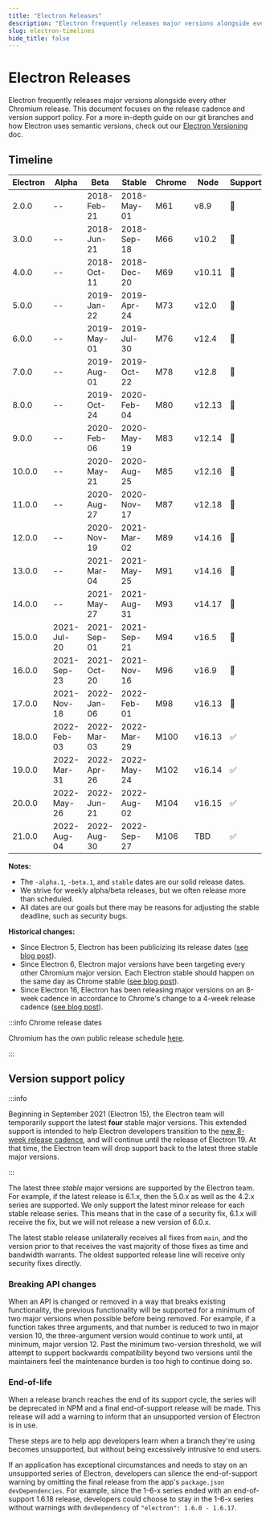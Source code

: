 ```yaml
---
title: "Electron Releases"
description: "Electron frequently releases major versions alongside every other Chromium release. This document focuses on the release cadence and version support policy. For a more in-depth guide on our git branches and how Electron uses semantic versions, check out our Electron Versioning doc."
slug: electron-timelines
hide_title: false
---
```


# Electron Releases

Electron frequently releases major versions alongside every other Chromium release.
This document focuses on the release cadence and version support policy.
For a more in-depth guide on our git branches and how Electron uses semantic versions,
check out our [Electron Versioning](latest/tutorial/electron-versioning.md) doc.

## Timeline

| Electron | Alpha | Beta | Stable | Chrome | Node | Supported |
| ------- | ----- | ------- | ------ | ------ | ---- | ---- |
| 2.0.0 | -- | 2018-Feb-21 | 2018-May-01 | M61 | v8.9 | 🚫 |
| 3.0.0 | -- | 2018-Jun-21 | 2018-Sep-18 | M66 | v10.2 | 🚫 |
| 4.0.0 | -- | 2018-Oct-11 | 2018-Dec-20 | M69 | v10.11 | 🚫 |
| 5.0.0 | -- | 2019-Jan-22 | 2019-Apr-24 | M73 | v12.0 | 🚫 |
| 6.0.0 | -- | 2019-May-01 | 2019-Jul-30 | M76 | v12.4 | 🚫 |
| 7.0.0 | -- | 2019-Aug-01 | 2019-Oct-22 | M78 | v12.8 | 🚫 |
| 8.0.0 | -- | 2019-Oct-24 | 2020-Feb-04 | M80 | v12.13 | 🚫 |
| 9.0.0 | -- | 2020-Feb-06 | 2020-May-19 | M83 | v12.14 | 🚫 |
| 10.0.0 | -- | 2020-May-21 | 2020-Aug-25 | M85 | v12.16 | 🚫 |
| 11.0.0 | -- | 2020-Aug-27 | 2020-Nov-17 | M87 | v12.18 | 🚫 |
| 12.0.0 | -- | 2020-Nov-19 | 2021-Mar-02 | M89 | v14.16 | 🚫 |
| 13.0.0 | -- | 2021-Mar-04 | 2021-May-25 | M91 | v14.16 | 🚫 |
| 14.0.0 | -- | 2021-May-27 | 2021-Aug-31 | M93 | v14.17 | 🚫 |
| 15.0.0 | 2021-Jul-20 | 2021-Sep-01 | 2021-Sep-21 | M94 | v16.5 | 🚫 |
| 16.0.0 | 2021-Sep-23 | 2021-Oct-20 | 2021-Nov-16 | M96 | v16.9 | 🚫 |
| 17.0.0 | 2021-Nov-18 | 2022-Jan-06 | 2022-Feb-01 | M98 | v16.13 | 🚫 |
| 18.0.0 | 2022-Feb-03 | 2022-Mar-03 | 2022-Mar-29 | M100 | v16.13 | ✅ |
| 19.0.0 | 2022-Mar-31 | 2022-Apr-26 | 2022-May-24 | M102 | v16.14 | ✅ |
| 20.0.0 | 2022-May-26 | 2022-Jun-21 | 2022-Aug-02 | M104 | v16.15 | ✅ |
| 21.0.0 | 2022-Aug-04 | 2022-Aug-30 | 2022-Sep-27 | M106 | TBD | ✅ |

**Notes:**

* The `-alpha.1`, `-beta.1`, and `stable` dates are our solid release dates.
* We strive for weekly alpha/beta releases, but we often release more than scheduled.
* All dates are our goals but there may be reasons for adjusting the stable deadline, such as security bugs.

**Historical changes:**

* Since Electron 5, Electron has been publicizing its release dates ([see blog post](https://electronjs.org/blog/electron-5-0-timeline)).
* Since Electron 6, Electron major versions have been targeting every other Chromium major version. Each Electron stable should happen on the same day as Chrome stable ([see blog post](https://www.electronjs.org/blog/12-week-cadence)).
* Since Electron 16, Electron has been releasing major versions on an 8-week cadence in accordance to Chrome's change to a 4-week release cadence ([see blog post](https://www.electronjs.org/blog/8-week-cadence)).

:::info Chrome release dates

Chromium has the own public release schedule [here](https://chromiumdash.appspot.com/schedule).

:::

## Version support policy

:::info

Beginning in September 2021 (Electron 15), the Electron team
will temporarily support the latest **four** stable major versions. This
extended support is intended to help Electron developers transition to
the [new 8-week release cadence](https://electronjs.org/blog/8-week-cadence),
and will continue until the release of Electron 19. At that time,
the Electron team will drop support back to the latest three stable major versions.

:::

The latest three *stable* major versions are supported by the Electron team.
For example, if the latest release is 6.1.x, then the 5.0.x as well
as the 4.2.x series are supported. We only support the latest minor release
for each stable release series. This means that in the case of a security fix,
6.1.x will receive the fix, but we will not release a new version of 6.0.x.

The latest stable release unilaterally receives all fixes from `main`,
and the version prior to that receives the vast majority of those fixes
as time and bandwidth warrants. The oldest supported release line will receive
only security fixes directly.

### Breaking API changes

When an API is changed or removed in a way that breaks existing functionality, the
previous functionality will be supported for a minimum of two major versions when
possible before being removed. For example, if a function takes three arguments,
and that number is reduced to two in major version 10, the three-argument version would
continue to work until, at minimum, major version 12. Past the minimum two-version
threshold, we will attempt to support backwards compatibility beyond two versions
until the maintainers feel the maintenance burden is too high to continue doing so.

### End-of-life

When a release branch reaches the end of its support cycle, the series
will be deprecated in NPM and a final end-of-support release will be
made. This release will add a warning to inform that an unsupported
version of Electron is in use.

These steps are to help app developers learn when a branch they're
using becomes unsupported, but without being excessively intrusive
to end users.

If an application has exceptional circumstances and needs to stay
on an unsupported series of Electron, developers can silence the
end-of-support warning by omitting the final release from the app's
`package.json` `devDependencies`. For example, since the 1-6-x series
ended with an end-of-support 1.6.18 release, developers could choose
to stay in the 1-6-x series without warnings with `devDependency` of
`"electron": 1.6.0 - 1.6.17`.
